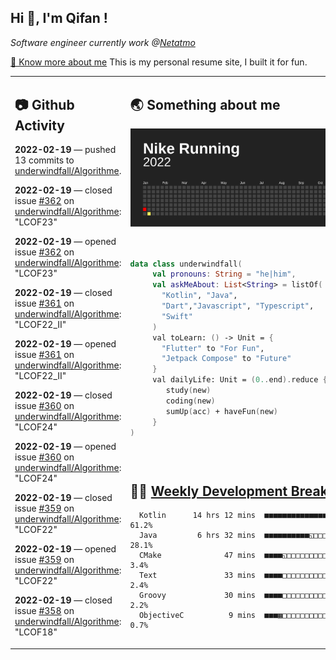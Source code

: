 <h2> Hi 👋, I'm Qifan ! </h2>
<p><em>Software engineer currently work @<a href="https://www.netatmo.com">Netatmo</a>
</em></p><p><a href="https://qifanyang.com/resume" target="_blank"> 🔭 Know more about me</a> This is my personal resume site, I built it for fun.</p>
<table><tr><td valign="top" rowspan="2">

 ## 📷 Github Activity
 <!-- githubActivity starts -->
  **2022-02-19** — pushed 13 commits to [underwindfall/Algorithme](https://api.github.com/repos/underwindfall/Algorithme).

  **2022-02-19** — closed issue [#362](https://api.github.com/repos/underwindfall/Algorithme/issues/362) on [underwindfall/Algorithme](https://api.github.com/repos/underwindfall/Algorithme): "LCOF23"

  **2022-02-19** — opened issue [#362](https://api.github.com/repos/underwindfall/Algorithme/issues/362) on [underwindfall/Algorithme](https://api.github.com/repos/underwindfall/Algorithme): "LCOF23"

  **2022-02-19** — closed issue [#361](https://api.github.com/repos/underwindfall/Algorithme/issues/361) on [underwindfall/Algorithme](https://api.github.com/repos/underwindfall/Algorithme): "LCOF22_II"

  **2022-02-19** — opened issue [#361](https://api.github.com/repos/underwindfall/Algorithme/issues/361) on [underwindfall/Algorithme](https://api.github.com/repos/underwindfall/Algorithme): "LCOF22_II"

  **2022-02-19** — closed issue [#360](https://api.github.com/repos/underwindfall/Algorithme/issues/360) on [underwindfall/Algorithme](https://api.github.com/repos/underwindfall/Algorithme): "LCOF24"

  **2022-02-19** — opened issue [#360](https://api.github.com/repos/underwindfall/Algorithme/issues/360) on [underwindfall/Algorithme](https://api.github.com/repos/underwindfall/Algorithme): "LCOF24"

  **2022-02-19** — closed issue [#359](https://api.github.com/repos/underwindfall/Algorithme/issues/359) on [underwindfall/Algorithme](https://api.github.com/repos/underwindfall/Algorithme): "LCOF22"

  **2022-02-19** — opened issue [#359](https://api.github.com/repos/underwindfall/Algorithme/issues/359) on [underwindfall/Algorithme](https://api.github.com/repos/underwindfall/Algorithme): "LCOF22"

  **2022-02-19** — closed issue [#358](https://api.github.com/repos/underwindfall/Algorithme/issues/358) on [underwindfall/Algorithme](https://api.github.com/repos/underwindfall/Algorithme): "LCOF18"
 <!-- githubActivity ends -->
 </td><td valign="top">

 ## 🌏 Something about me
 <!-- profile starts -->
 <a href="https://github.com/underwindfall" width="100%">
   <img src="https://github.com/underwindfall/GitHubPoster/blob/main/examples/nike.svg"/>
 </a>
 <br/>
 <br/>
 <br/>

 ```kotlin
 data class underwindfall(
      val pronouns: String = "he|him",
      val askMeAbout: List<String> = listOf(
        "Kotlin", "Java",
        "Dart","Javascript", "Typescript",
        "Swift"
      )
      val toLearn: () -> Unit = {
        "Flutter" to "For Fun",
        "Jetpack Compose" to "Future"
      }
      val dailyLife: Unit = (0..end).reduce { acc, new ->
         study(new)
         coding(new)
         sumUp(acc) + haveFun(new)
      }
 )
 ```
 <!-- profile ends -->
 </td></tr><tr><td valign="top">

 ## 🏊‍♂️ <a href="https://gist.github.com/underwindfall/377ee88ba1fabd1e93516e48ca9c61eb" target="_blank">Weekly Development Breakdown</a>
  <!-- codeTime starts -->
  ```text
    Kotlin      14 hrs 12 mins  ■■■■■■■■■■■■■■■■■■◱□□□□□  61.2%
    Java         6 hrs 32 mins  ■■■■■■■■■■◱□□□□□□□□□□□□□  28.1%
    CMake              47 mins  ■■■■◱□□□□□□□□□□□□□□□□□□□   3.4%
    Text               33 mins  ■■■■□□□□□□□□□□□□□□□□□□□□   2.4%
    Groovy             30 mins  ■■■■□□□□□□□□□□□□□□□□□□□□   2.2%
    ObjectiveC          9 mins  ■■■▦□□□□□□□□□□□□□□□□□□□□   0.7%
  ```
  <!-- codeTime starts -->
  </td></tr></table>
